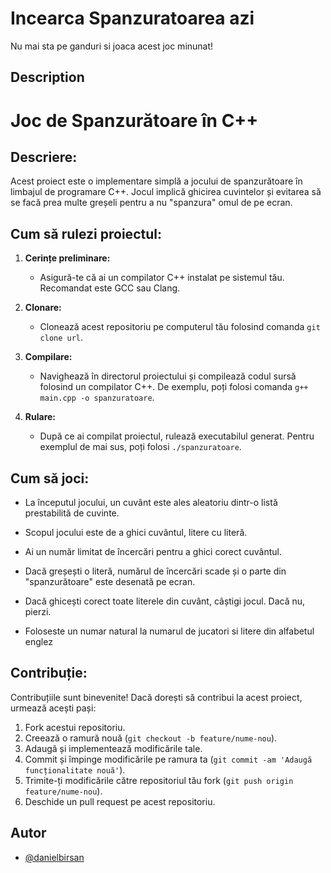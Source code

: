 
# Incearca Spanzuratoarea azi

Nu mai sta pe ganduri si joaca acest joc minunat!


## Description
# Joc de Spanzurătoare în C++


## Descriere:

Acest proiect este o implementare simplă a jocului de spanzurătoare în limbajul de programare C++. Jocul implică ghicirea cuvintelor și evitarea să se facă prea multe greșeli pentru a nu "spanzura" omul de pe ecran.

## Cum să rulezi proiectul:

1. **Cerințe preliminare:**
   - Asigură-te că ai un compilator C++ instalat pe sistemul tău. Recomandat este GCC sau Clang.

2. **Clonare:**
   - Clonează acest repositoriu pe computerul tău folosind comanda `git clone url`.

3. **Compilare:**
   - Navighează în directorul proiectului și compilează codul sursă folosind un compilator C++. De exemplu, poți folosi comanda `g++ main.cpp -o spanzuratoare`.

4. **Rulare:**
   - După ce ai compilat proiectul, rulează executabilul generat. Pentru exemplul de mai sus, poți folosi `./spanzuratoare`.

## Cum să joci:

- La începutul jocului, un cuvânt este ales aleatoriu dintr-o listă prestabilită de cuvinte.
- Scopul jocului este de a ghici cuvântul, litere cu literă.
- Ai un număr limitat de încercări pentru a ghici corect cuvântul.
- Dacă greșești o literă, numărul de încercări scade și o parte din "spanzurătoare" este desenată pe ecran.
- Dacă ghicești corect toate literele din cuvânt, câștigi jocul. Dacă nu, pierzi.

- Foloseste un numar natural la numarul de jucatori si litere din alfabetul englez

## Contribuție:

Contribuțiile sunt binevenite! Dacă dorești să contribui la acest proiect, urmează acești pași:

1. Fork acestui repositoriu.
2. Creează o ramură nouă (`git checkout -b feature/nume-nou`).
3. Adaugă și implementează modificările tale.
4. Commit și împinge modificările pe ramura ta (`git commit -am 'Adaugă funcționalitate nouă'`).
5. Trimite-ți modificările către repositoriul tău fork (`git push origin feature/nume-nou`).
6. Deschide un pull request pe acest repositoriu.


## Autor

- [@danielbirsan](https://github.com/danielbirsan)

